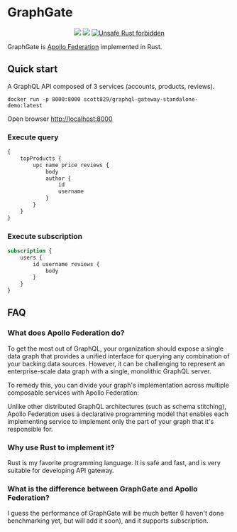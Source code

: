 # GraphGate

<div align="center">
  <!-- CI -->
  <img src="https://github.com/async-graphql/graphgate/workflows/CI/badge.svg" />
  <!-- codecov -->
  <img src="https://codecov.io/gh/async-graphql/graphgate/branch/master/graph/badge.svg" />
  <a href="https://github.com/rust-secure-code/safety-dance/">
    <img src="https://img.shields.io/badge/unsafe-forbidden-success.svg?style=flat-square"
      alt="Unsafe Rust forbidden" />
  </a>
</div>

GraphGate is [Apollo Federation](https://www.apollographql.com/apollo-federation) implemented in Rust.

## Quick start

A GraphQL API composed of 3 services (accounts, products, reviews).

```shell
docker run -p 8000:8000 scott829/graphql-gateway-standalone-demo:latest
```

Open browser [http://localhost:8000](http://localhost:8000)

### Execute query

```graphql
{
    topProducts {
        upc name price reviews {
            body
            author {
                id
                username
            }
        } 
    }
}
```

### Execute subscription

```graphql
subscription {
    users {
        id username reviews {
            body
        }
    }
}
```

## FAQ

### What does Apollo Federation do?

To get the most out of GraphQL, your organization should expose a single data graph that provides a unified interface for querying any combination of your backing data sources. However, it can be challenging to represent an enterprise-scale data graph with a single, monolithic GraphQL server.

To remedy this, you can divide your graph's implementation across multiple composable services with Apollo Federation:

Unlike other distributed GraphQL architectures (such as schema stitching), Apollo Federation uses a declarative programming model that enables each implementing service to implement only the part of your graph that it's responsible for.

### Why use Rust to implement it?

Rust is my favorite programming language. It is safe and fast, and is very suitable for developing API gateway.

### What is the difference between GraphGate and Apollo Federation?

I guess the performance of GraphGate will be much better (I haven't done benchmarking yet, but will add it soon), and it supports subscription.
